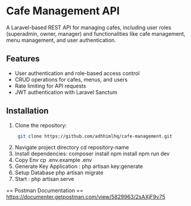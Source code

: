 # Cafe Management API
A Laravel-based REST API for managing cafes, including user roles (superadmin, owner, manager) and functionalities like cafe management, menu management, and user authentication.

## Features
- User authentication and role-based access control
- CRUD operations for cafes, menus, and users
- Rate limiting for API requests
- JWT authentication with Laravel Sanctum

## Installation

1. Clone the repository:
   ```bash
    git clone https://github.com/adhhimlhq/cafe-management.git
2. Navigate project directory
    cd repository-name
3. Install dependencies:
    composer install
    npm install
    npm run dev
4. Copy Env
    cp .env.example .env
5. Generate Key Application :
    php artisan key:generate
6. Setup Database
    php artisan migrate
7. Start :
    php artisan serve


== Postman Documentation ==
https://documenter.getpostman.com/view/5829963/2sAXjF9v75
